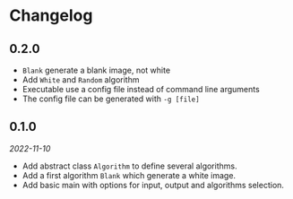 # Changelog

## 0.2.0

- `Blank` generate a blank image, not white
- Add `White` and `Random` algorithm
- Executable use a config file instead of command line arguments
- The config file can be generated with `-g [file]`

## 0.1.0

*2022-11-10*

- Add abstract class `Algorithm` to define several algorithms.
- Add a first algorithm `Blank` which generate a white image.
- Add basic main with options for input, output and algorithms selection.